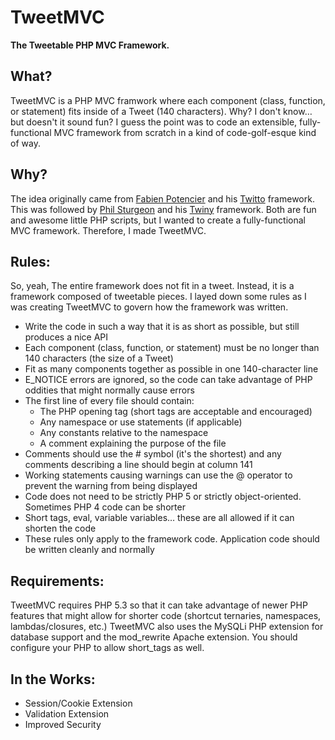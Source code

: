﻿TweetMVC
========

**The Tweetable PHP MVC Framework.**

## What?

TweetMVC is a PHP MVC framwork where each component (class, function, or statement) fits inside of a Tweet (140 characters). Why? I don't 
know&hellip; but doesn't it sound fun? I guess the point was to code an extensible, fully-functional MVC framework from scratch in a kind of 
code-golf-esque kind of way.

## Why?

The idea originally came from [Fabien Potencier](http://fabien.potencier.org) and his [Twitto](http://twitto.org) framework. This was 
followed by [Phil Sturgeon](http://philsturgeon.co.uk) and his 
[Twiny](http://philsturgeon.co.uk/news/2009/12/Twiny-Framework-the-framework-small-enough-to-tweet) framework. Both are fun and awesome
little PHP scripts, but I wanted to create a fully-functional MVC framework. Therefore, I made TweetMVC.

## Rules:

So, yeah, The entire framework does not fit in a tweet. Instead, it is a framework composed of tweetable pieces. I layed down some rules as I
was creating TweetMVC to govern how the framework was written.

- Write the code in such a way that it is as short as possible, but still produces a nice API
- Each component (class, function, or statement) must be no longer than 140 characters (the size of a Tweet)
- Fit as many components together as possible in one 140-character line
- E_NOTICE errors are ignored, so the code can take advantage of PHP oddities that might normally cause errors
- The first line of every file should contain:
    - The PHP opening tag (short tags are acceptable and encouraged)
    - Any namespace or use statements (if applicable)
    - Any constants relative to the namespace
    - A comment explaining the purpose of the file
- Comments should use the # symbol (it's the shortest) and any comments describing a line should begin at column 141
- Working statements causing warnings can use the @ operator to prevent the warning from being displayed
- Code does not need to be strictly PHP 5 or strictly object-oriented. Sometimes PHP 4 code can be shorter
- Short tags, eval, variable variables&hellip; these are all allowed if it can shorten the code
- These rules only apply to the framework code. Application code should be written cleanly and normally

## Requirements:

TweetMVC requires PHP 5.3 so that it can take advantage of newer PHP features that might allow for shorter code (shortcut ternaries, 
namespaces, lambdas/closures, etc.) TweetMVC also uses the MySQLi PHP extension for database support and the mod_rewrite Apache extension.
You should configure your PHP to allow short_tags as well.

## In the Works:

- Session/Cookie Extension
- Validation Extension
- Improved Security